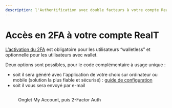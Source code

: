 ```yaml
---
description: l'Authentification avec double facteurs à votre compte RealT
---
```


# Accès en 2FA à votre compte RealT

[L’activation du 2FA](https://www.ma-vie-administrative.fr/particuliers/ma-vie-connectee/authentification-double-facteur/) est obligatoire pour les utilisateurs “walletless” et optionnelle pour les utilisateurs avec wallet.

Deux options sont possibles, pour le code complémentaire à usage unique :&#x20;

* soit il sera généré avec l'application de votre choix sur ordinateur ou mobile (solution la plus fiable et sécurisé) : [guide de configuration](https://wp2fa.io/support/kb/configuring-2fa-apps/)
* soit il vous sera envoyé par e-mail

<figure><img src="../../.gitbook/assets/image (103).png" alt=""><figcaption><p>Onglet My Account, puis 2-Factor Auth</p></figcaption></figure>

